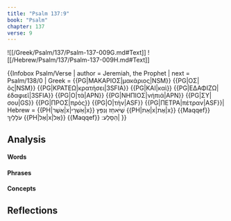 ```yaml
---
title: "Psalm 137:9"
book: "Psalm"
chapter: 137
verse: 9
---
```

![[/Greek/Psalm/137/Psalm-137-009G.md#Text]]
![[/Hebrew/Psalm/137/Psalm-137-009H.md#Text]]

{{Infobox Psalm/Verse |
  author = Jeremiah, the Prophet |
  next = Psalm/138/0 |
  Greek = {{PG|ΜΑΚΑΡΙΟΣ|μακάριος|NSM}} {{PG|ΟΣ|ὃς|NSM}} {{PG|ΚΡΑΤΕΩ|κρατήσει|3SFIA}} {{PG|ΚΑΙ|καὶ}} {{PG|ΕΔΑΦΙΖΩ|ἐδαφιεῖ|3SFIA}} {{PG|Ο|τὰ|APN}} {{PG|ΝΗΠΙΟΣ|νήπιά|APN}} {{PG|ΣΥ|σου|GS}} {{PG|ΠΡΟΣ|πρὸς}} {{PG|Ο|τὴν|ASF}} {{PG|ΠΕΤΡΑ|πέτραν|ASF}}|
  Hebrew = {{PH|אֶשֶׁר|x|אַשְׁרֵי|x}}
שֶׁיֹּאחֵז
וְנִפֵּץ
{{PH|אֵת|x|אֶת|x}} {{Maqqef}}
עֹלָלַיִךְ
{{PH|אֶל|x|אֶל}} {{Maqqef}}
הַסָּלַע
׃|
}}

## Analysis

#### Words

#### Phrases

#### Concepts

## Reflections
